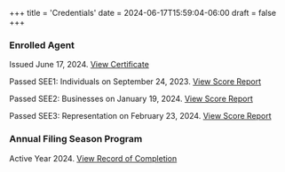 +++
title = 'Credentials'
date = 2024-06-17T15:59:04-06:00
draft = false
+++

### Enrolled Agent

Issued June 17, 2024. [View Certificate](https://drive.google.com/file/d/1KToUjqLX1p2V1eM75sMNk3hoGtxrjGr9/view?usp=share_link)

Passed SEE1: Individuals on September 24, 2023. [View Score Report](https://scorereports.prometric.com/D6PLQHYGGQCQD3JMRBRFX5NVXM3XLZSQ)

Passed SEE2: Businesses on January 19, 2024. [View Score Report](https://scorereports.prometric.com/V4WM7HR4YTTQD3JMRBRFX5NVXM3XLZSQ)

Passed SEE3: Representation on February 23, 2024. [View Score Report](https://scorereports.prometric.com/T2HDTP6GSSDQD3JMRBRFX5NVXM3XLZSQ)

### Annual Filing Season Program

Active Year 2024. [View Record of Completion](https://drive.google.com/file/d/1it1B5Exvn8Mew-vkddPjm09tVaWgoYnC/view?usp=share_link)